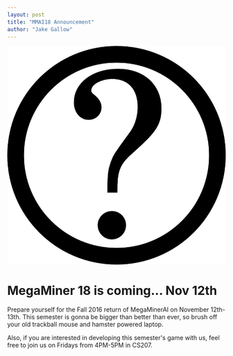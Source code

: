 ```yaml
---
layout: post
title: "MMAI18 Announcement"
author: "Jake Gallow"
---
```


![What's it gonna be?](/static/img/content/question_mark.png)

# MegaMiner 18 is coming... Nov 12th
Prepare yourself for the Fall 2016 return of MegaMinerAI on November 12th-13th.
This semester is gonna be bigger than better than ever, so brush off your old
trackball mouse and hamster powered laptop.

Also, if you are interested in developing this semester's game with us, feel
free to join us on Fridays from 4PM-5PM in CS207. 
